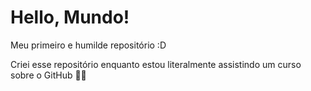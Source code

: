 # Hello, Mundo!
Meu primeiro e humilde repositório :D

Criei esse repositório enquanto estou literalmente assistindo um curso sobre o GitHub 😵‍💫
